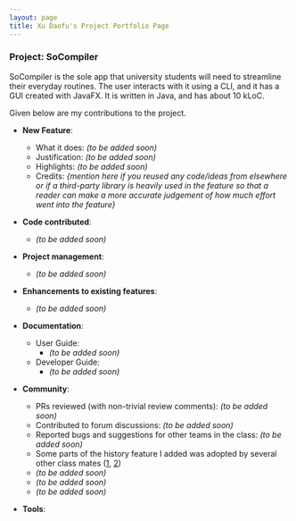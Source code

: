```yaml
---
layout: page
title: Xu Daofu's Project Portfolio Page
---
```


### Project: SoCompiler

SoCompiler is the sole app that university students will need to streamline their everyday routines. The user interacts with it using a CLI, and it has a GUI created with JavaFX. It is written in Java, and has about 10 kLoC.

Given below are my contributions to the project.

* **New Feature**:
  * What it does: _(to be added soon)_
  * Justification: _(to be added soon)_
  * Highlights: _(to be added soon)_
  * Credits: *{mention here if you reused any code/ideas from elsewhere or if a third-party library is heavily used in the feature so that a reader can make a more accurate judgement of how much effort went into the feature}*

* **Code contributed**:
  * _(to be added soon)_

* **Project management**:
  * _(to be added soon)_

* **Enhancements to existing features**:
  * _(to be added soon)_

* **Documentation**:
  * User Guide:
    * _(to be added soon)_
  * Developer Guide:
    * _(to be added soon)_

* **Community**:
  * PRs reviewed (with non-trivial review comments): _(to be added soon)_
  * Contributed to forum discussions: _(to be added soon)_
  * Reported bugs and suggestions for other teams in the class: _(to be added soon)_
  * Some parts of the history feature I added was adopted by several other class mates ([1](), [2]())
  * _(to be added soon)_
  * _(to be added soon)_
  * _(to be added soon)_

* **Tools**:
